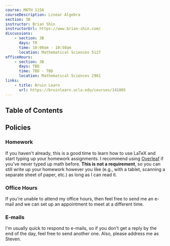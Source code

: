 ```yaml
---
course: MATH 115A
courseDescription: Linear Algebra
section: 3B
instructor: Brian Shin
instructorUrl: https://www.brian-shin.com/
discussions:
    - section: 3B
      days: TR
      time: 10:00am - 10:50am
      location: Mathematical Sciences 5127
officeHours:
    - section: 3B
      days: TBD
      time: TBD - TBD
      location: Mathematical Sciences 2961
links:
    - title: Bruin Learn
      url: https://bruinlearn.ucla.edu/courses/141805
---
```


## Table of Contents

## Policies

### Homework

If you haven't already, this is a good time to learn how to use LaTeX and start typing up your homework assignments. I recommend using [Overleaf](https://www.overleaf.com/learn/latex/Tutorials) if you've never typed up math before. **This is not a requirement**, so you can still write up your homework however you like (e.g., with a tablet, scanning a separate sheet of paper, etc.) as long as I can read it.

<!-- Here's how homework will be graded:

-   In every homework assignment, each problem will be worth the same number of points.
-   I will choose ~3 problems to grade for correctness, and the remaining problems will be graded for completion.
    -   What I consider "complete" is at my own discretion, but as a rule of thumb, if you wrote down what you think is a correct solution, then you will get full points for that problem. -->

### Office Hours

If you're unable to attend my office hours, then feel free to send me an e-mail and we can set up an appointment to meet at a different time.

### E-mails

I'm usually quick to respond to e-mails, so if you don't get a reply by the end of the day, feel free to send another one. Also, please address me as Steven.

<!-- ## Announcements

-   | 1/2/22 | Please fill out this [form](https://forms.gle/UWCaUhvhfRjr3v4c8) to help me schedule office hours. -->

<!-- ## Resources

-   [Student Math Center](https://ww3.math.ucla.edu/my-calendar/)
    -   Mine are 11:00am - 12:00pm every Friday
-   [MIT OCW 18.100A (Introduction to Analysis)](https://ocw.mit.edu/courses/mathematics/18-100b-analysis-i-fall-2010/) -->

<!-- ## Notes

-   notes::week-1.md
-   notes::week-2.md
-   notes::week-3.md
-   notes::week-4.md
-   notes::week-5.md
-   notes::week-6.md
-   notes::week-7.md
-   notes::week-8.md
-   notes::week-9.md
-   notes::week-10.md -->
